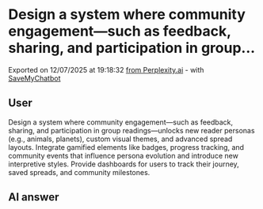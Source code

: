 # Design a system where community engagement—such as feedback, sharing, and participation in group...
Exported on 12/07/2025 at 19:18:32 [from Perplexity.ai](https://www.perplexity.ai/search/design-a-system-where-communit-nOdC3zlWTGOu6z96y8HgEg?0=a) - with [SaveMyChatbot](https://save.hugocollin.com)


## User
Design a system where community engagement—such as feedback, sharing, and participation in group readings—unlocks new reader personas (e.g., animals, planets), custom visual themes, and advanced spread layouts. Integrate gamified elements like badges, progress tracking, and community events that influence persona evolution and introduce new interpretive styles. Provide dashboards for users to track their journey, saved spreads, and community milestones.

## AI answer

